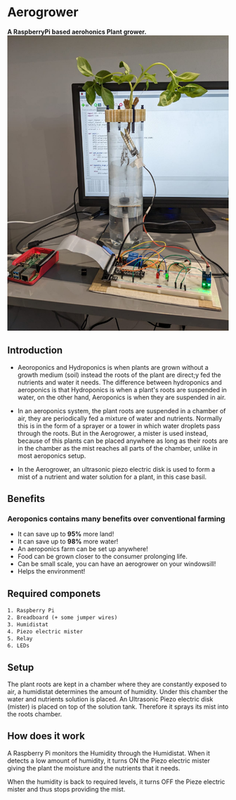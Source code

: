# Aerogrower
**A RaspberryPi based aerohonics Plant grower.**
![The AeroGrower](images/Aerogrower.jpeg)

## Introduction
 - Aeoroponics and Hydroponics is when plants are grown without a growth medium (soil) instead the roots of the plant are direct;y fed the nutrients and water it needs.
 The difference between hydroponics and aeroponics is that Hydroponics is when a plant's roots are suspended in water, on the other hand, Aeroponics is when they are suspended in air.

 - In an aeroponics system, the plant roots are suspended in a chamber of air, they are periodically fed a mixture of water and nutrients. Normally this is in the form of a sprayer or a tower in which water droplets pass through the roots. But in the Aerogrower, a mister is used instead, because of this plants can be placed anywhere as long as their roots are in the chamber as the mist reaches all parts of the chamber, unlike in most aeroponics setup.

 - In the Aerogrower, an ultrasonic piezo electric disk is used to form a mist of a nutrient and water solution for a plant, in this case basil.

 ## Benefits
### Aeroponics contains many benefits over conventional farming
- It can save up to **95%** more land!
- It can save up to **98%** more water!
- An aeroponics farm can be set up anywhere!
- Food can be grown closer to the consumer prolonging life.
- Can be small scale, you can have an aerogrower on your windowsill!
- Helps the environment!
 ## Required componets
    1. Raspberry Pi
    2. Breadboard (+ some jumper wires)
    3. Humidistat
    4. Piezo electric mister
    5. Relay
    6. LEDs


 ## Setup
The plant roots are kept in a chamber where they are constantly exposed to air, a humidistat determines the amount of humidity.
Under this chamber the water and nutrients solution is placed.
An Ultrasonic Piezo electric disk (mister) is placed on top of the solution tank. Therefore it sprays its mist into the roots chamber.

## How does it work

   A Raspberry Pi monitors the Humidity through the Humidistat. When it detects a low amount of humidity, it turns ON the Piezo electric mister giving the plant the moisture and the nutrients that it needs.

   When the humidity is back to required levels, it turns OFF the Pieze electric mister and thus stops providing the mist.

